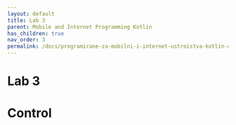 ```yaml
---
layout: default
title: Lab 3
parent: Mobile and Internet Programming Kotlin
has_children: true
nav_order: 3
permalink: /docs/programirane-za-mobilni-i-internet-ustroistva-kotlin-аео/laboratorno-uprazhnenie-3
---
```


# Lab 3

# Control
